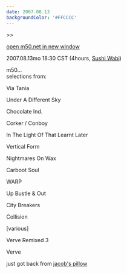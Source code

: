 ```yaml
---
date: 2007.08.13
backgroundColor: '#FFCCCC'
---
```


\>>

[open m50.net in new window](http://m50.net/)

2007.08.13mo 18:30 CST (4hours, [Sushi Wabi](http://www.sushiwabi.com/))

m50...  
selections from:  

Via Tania

Under A Different Sky

Chocolate Ind.

Corker / Conboy

In The Light Of That Learnt Later

Vertical Form

Nightmares On Wax

Carboot Soul

WARP

Up Bustle & Out

City Breakers

Collision

\[various\]

Verve Remixed 3

Verve

just got back from [jacob's pillow](http://www.jacobspillow.org/)